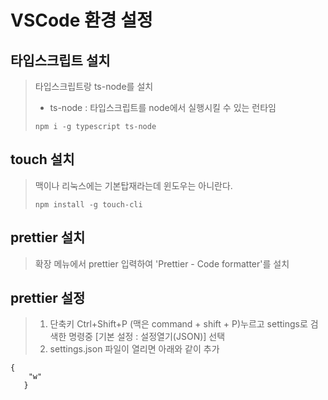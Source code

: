 # VSCode 환경 설정

## 타입스크립트 설치
> 타입스크립트랑 ts-node를 설치    
> - ts-node : 타입스크립트를 node에서 실행시킬 수 있는 런타임   
> 
> ```
> npm i -g typescript ts-node
> ```

## touch 설치
>  맥이나 리눅스에는 기본탑재라는데 윈도우는 아니란다.
> ```
> npm install -g touch-cli
> ```

## prettier 설치
> 확장 메뉴에서 prettier 입력하여 'Prettier - Code formatter'를 설치

## prettier 설정
> 1. 단축키 Ctrl+Shift+P (맥은 command + shift + P)누르고 settings로 검색한 명령중 [기본 설정 : 설정열기(JSON)] 선택
> 2. settings.json 파일이 열리면 아래와 같이 추가
 ```
 {
     "w"
 	}
 ```



